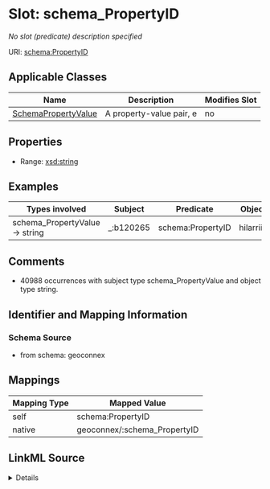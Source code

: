 

# Slot: schema_PropertyID


_No slot (predicate) description specified_





URI: [schema:PropertyID](https://schema.org/PropertyID)



<!-- no inheritance hierarchy -->





## Applicable Classes

| Name | Description | Modifies Slot |
| --- | --- | --- |
| [SchemaPropertyValue](../classes/SchemaPropertyValue.md) | A property-value pair, e |  no  |







## Properties

* Range: [xsd:string](xsd:string)






## Examples

| Types involved | Subject | Predicate | Object |
| --- | --- | --- | --- |
| schema_PropertyValue → string | _:b120265 | schema:PropertyID | hilarriid |


## Comments

* 40988 occurrences with subject type schema_PropertyValue and object type string.

## Identifier and Mapping Information







### Schema Source


* from schema: geoconnex




## Mappings

| Mapping Type | Mapped Value |
| ---  | ---  |
| self | schema:PropertyID |
| native | geoconnex/:schema_PropertyID |




## LinkML Source

<details>
```yaml
name: schema_PropertyID
description: No slot (predicate) description specified
comments:
- 40988 occurrences with subject type schema_PropertyValue and object type string.
examples:
- description: schema_PropertyValue → string
  object:
    example_object: hilarriid
    example_predicate: schema:PropertyID
    example_subject: _:b120265
from_schema: geoconnex
rank: 1000
slot_uri: schema:PropertyID
alias: schema_PropertyID
domain_of:
- schema_PropertyValue
range: string

```
</details>